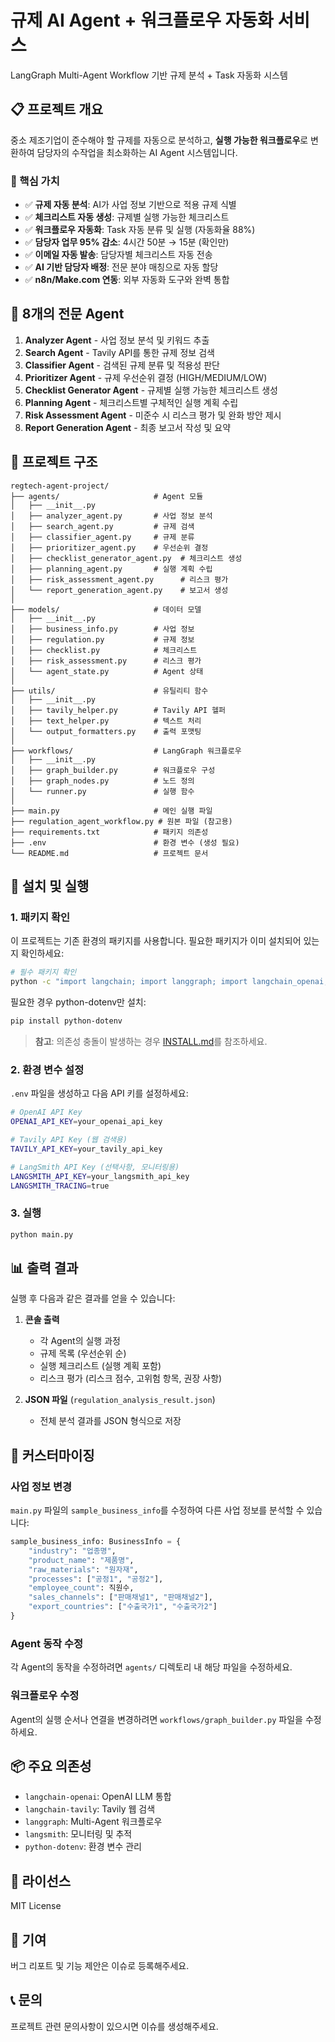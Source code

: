 # 규제 AI Agent + 워크플로우 자동화 서비스

LangGraph Multi-Agent Workflow 기반 규제 분석 + Task 자동화 시스템

## 📋 프로젝트 개요

중소 제조기업이 준수해야 할 규제를 자동으로 분석하고, **실행 가능한 워크플로우**로 변환하여 담당자의 수작업을 최소화하는 AI Agent 시스템입니다.

### 🎯 핵심 가치
- ✅ **규제 자동 분석**: AI가 사업 정보 기반으로 적용 규제 식별
- ✅ **체크리스트 자동 생성**: 규제별 실행 가능한 체크리스트
- ✅ **워크플로우 자동화**: Task 자동 분류 및 실행 (자동화율 88%)
- ✅ **담당자 업무 95% 감소**: 4시간 50분 → 15분 (확인만)
- ✅ **이메일 자동 발송**: 담당자별 체크리스트 자동 전송
- ✅ **AI 기반 담당자 배정**: 전문 분야 매칭으로 자동 할당
- ✅ **n8n/Make.com 연동**: 외부 자동화 도구와 완벽 통합

## 🤖 8개의 전문 Agent

1. **Analyzer Agent** - 사업 정보 분석 및 키워드 추출
2. **Search Agent** - Tavily API를 통한 규제 정보 검색
3. **Classifier Agent** - 검색된 규제 분류 및 적용성 판단
4. **Prioritizer Agent** - 규제 우선순위 결정 (HIGH/MEDIUM/LOW)
5. **Checklist Generator Agent** - 규제별 실행 가능한 체크리스트 생성
6. **Planning Agent** - 체크리스트별 구체적인 실행 계획 수립
7. **Risk Assessment Agent** - 미준수 시 리스크 평가 및 완화 방안 제시
8. **Report Generation Agent** - 최종 보고서 작성 및 요약

## 📁 프로젝트 구조

```
regtech-agent-project/
├── agents/                     # Agent 모듈
│   ├── __init__.py
│   ├── analyzer_agent.py       # 사업 정보 분석
│   ├── search_agent.py         # 규제 검색
│   ├── classifier_agent.py     # 규제 분류
│   ├── prioritizer_agent.py    # 우선순위 결정
│   ├── checklist_generator_agent.py  # 체크리스트 생성
│   ├── planning_agent.py       # 실행 계획 수립
│   ├── risk_assessment_agent.py      # 리스크 평가
│   └── report_generation_agent.py    # 보고서 생성
│
├── models/                     # 데이터 모델
│   ├── __init__.py
│   ├── business_info.py        # 사업 정보
│   ├── regulation.py           # 규제 정보
│   ├── checklist.py            # 체크리스트
│   ├── risk_assessment.py      # 리스크 평가
│   └── agent_state.py          # Agent 상태
│
├── utils/                      # 유틸리티 함수
│   ├── __init__.py
│   ├── tavily_helper.py        # Tavily API 헬퍼
│   ├── text_helper.py          # 텍스트 처리
│   └── output_formatters.py    # 출력 포맷팅
│
├── workflows/                  # LangGraph 워크플로우
│   ├── __init__.py
│   ├── graph_builder.py        # 워크플로우 구성
│   ├── graph_nodes.py          # 노드 정의
│   └── runner.py               # 실행 함수
│
├── main.py                     # 메인 실행 파일
├── regulation_agent_workflow.py # 원본 파일 (참고용)
├── requirements.txt            # 패키지 의존성
├── .env                        # 환경 변수 (생성 필요)
└── README.md                   # 프로젝트 문서
```

## 🚀 설치 및 실행

### 1. 패키지 확인

이 프로젝트는 기존 환경의 패키지를 사용합니다. 필요한 패키지가 이미 설치되어 있는지 확인하세요:

```bash
# 필수 패키지 확인
python -c "import langchain; import langgraph; import langchain_openai; import langchain_tavily; print('✅ 모든 패키지 설치됨')"
```

필요한 경우 python-dotenv만 설치:
```bash
pip install python-dotenv
```

> **참고**: 의존성 충돌이 발생하는 경우 [INSTALL.md](INSTALL.md)를 참조하세요.

### 2. 환경 변수 설정

`.env` 파일을 생성하고 다음 API 키를 설정하세요:

```bash
# OpenAI API Key
OPENAI_API_KEY=your_openai_api_key

# Tavily API Key (웹 검색용)
TAVILY_API_KEY=your_tavily_api_key

# LangSmith API Key (선택사항, 모니터링용)
LANGSMITH_API_KEY=your_langsmith_api_key
LANGSMITH_TRACING=true
```

### 3. 실행

```bash
python main.py
```

## 📊 출력 결과

실행 후 다음과 같은 결과를 얻을 수 있습니다:

1. **콘솔 출력**
   - 각 Agent의 실행 과정
   - 규제 목록 (우선순위 순)
   - 실행 체크리스트 (실행 계획 포함)
   - 리스크 평가 (리스크 점수, 고위험 항목, 권장 사항)

2. **JSON 파일** (`regulation_analysis_result.json`)
   - 전체 분석 결과를 JSON 형식으로 저장

## 🔧 커스터마이징

### 사업 정보 변경

`main.py` 파일의 `sample_business_info`를 수정하여 다른 사업 정보를 분석할 수 있습니다:

```python
sample_business_info: BusinessInfo = {
    "industry": "업종명",
    "product_name": "제품명",
    "raw_materials": "원자재",
    "processes": ["공정1", "공정2"],
    "employee_count": 직원수,
    "sales_channels": ["판매채널1", "판매채널2"],
    "export_countries": ["수출국가1", "수출국가2"]
}
```

### Agent 동작 수정

각 Agent의 동작을 수정하려면 `agents/` 디렉토리 내 해당 파일을 수정하세요.

### 워크플로우 수정

Agent의 실행 순서나 연결을 변경하려면 `workflows/graph_builder.py` 파일을 수정하세요.

## 📦 주요 의존성

- `langchain-openai`: OpenAI LLM 통합
- `langchain-tavily`: Tavily 웹 검색
- `langgraph`: Multi-Agent 워크플로우
- `langsmith`: 모니터링 및 추적
- `python-dotenv`: 환경 변수 관리

## 📝 라이선스

MIT License

## 🤝 기여

버그 리포트 및 기능 제안은 이슈로 등록해주세요.

## 📞 문의

프로젝트 관련 문의사항이 있으시면 이슈를 생성해주세요.
